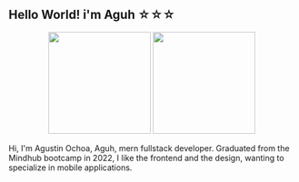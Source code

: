 <h2>Hello World! i'm Aguh ☆☆☆ </h2>
<div align="center">
  <img height="180em" src="https://github-readme-stats.vercel.app/api?username=LilAguh&show_icons=true&theme=dracula&include_all_commits=true&count_private=true"/>
  <img height="180em" src="https://github-readme-stats.vercel.app/api/top-langs/?username=LilAguh&theme=dracula&hide_border=false&include_all_commits=false&count_private=true&layout=compact"/>
</div>
<p align="left">Hi, I'm Agustin Ochoa, Aguh, mern fullstack developer.
 Graduated from the Mindhub bootcamp in 2022, I like the frontend and the design, wanting to specialize in mobile applications.</p>
